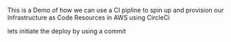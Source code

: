This is a Demo of how we can use a CI pipline to spin up and provision our Infrastructure as Code Resources in AWS using CircleCi

lets initiate the deploy by using a commit